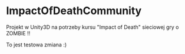 # ImpactOfDeathCommunity
Projekt w Unity3D na potrzeby kursu "Impact of Death" sieciowej gry o ZOMBIE !!

To jest testowa zmiana :)